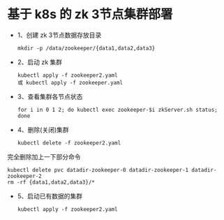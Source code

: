 # 基于 k8s 的 zk 3节点集群部署

* 1、创建 zk 3节点数据存放目录

      mkdir -p /data/zookeeper/{data1,data2,data3}
      
* 2、启动 zk 集群

      kubectl apply -f zookeeper2.yaml
      或 kubectl apply -f zookeeper.yaml

* 3、查看集群各节点状态

      for i in 0 1 2; do kubectl exec zookeeper-$i zkServer.sh status; done

* 4、删除(关闭)集群
      
      kubectl delete -f zookeeper2.yaml

完全删除加上一下部分命令

    kubectl delete pvc datadir-zookeeper-0 datadir-zookeeper-1 datadir-zookeeper-2
    rm -rf {data1,data2,data3}/*

* 5、启动已有数据的集群

      kubectl apply -f zookeeper2.yaml